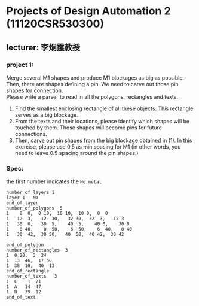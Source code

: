 # Projects of Design Automation 2 (11120CSR530300)  
## lecturer: 李炯霆教授  
### project 1:
Merge several M1 shapes and produce M1 blockages as big as possible. Then, there are shapes defining a pin. We need to carve out those pin shapes for connection.  
Please write a parser to read in all the polygons, rectangles and texts.
1) Find the smallest enclosing rectangle of all these objects. This rectangle serves as a big blockage.
2) From the texts and their locations, please identify which shapes will be touched by them. Those shapes will become pins for future connections.
3) Then, carve out pin shapes from the big blockage obtained in (1). In this exercise, please use 0.5 as min spacing for M1 (in other words, you need to leave 0.5 spacing around the pin shapes.)    

### Spec:  
the first number indicates the ```No.metal```  

```
number_of_layers 1
layer 1   M1
end_of_layer
number_of_polygons  5
1    0  0,  0 10,  10 10,  10 0,  0  0
1   12  3,   12  30,   32 30,  32  3,   12 3
1   30  0,   30  5,    40  5,    40 0,    30 0
1    0 40,    0  50,    6  50,    6  40,   0 40
1   30  42,  30 50,   40  50,  40 42,  30 42
  
end_of_polygon
number_of_rectangles  3
1  0 20,  3  24
1  13  46,  17 50
1  38  10,  40  13
end_of_rectangle
number_of_texts   3
1  C    1  21 
1  A   14  47
1  B   39  12    
end_of_text
```

